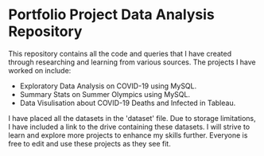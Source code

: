 # Portfolio Project Data Analysis Repository

This repository contains all the code and queries that I have created through researching and learning from various sources. The projects I have worked on include:
- Exploratory Data Analysis on COVID-19 using MySQL.
- Summary Stats on Summer Olympics using MySQL.
- Data Visulisation about COVID-19 Deaths and Infected in Tableau.
  
I have placed all the datasets in the 'dataset' file. Due to storage limitations, I have included a link to the drive containing these datasets. 
I will strive to learn and explore more projects to enhance my skills further. Everyone is free to edit and use these projects as they see fit.
